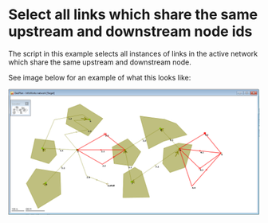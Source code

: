 # Select all links which share the same upstream and downstream node ids
The script in this example selects all instances of links in the active network which share the same upstream and downstream node. 

See image below for an example of what this looks like:

![](png001.png)
